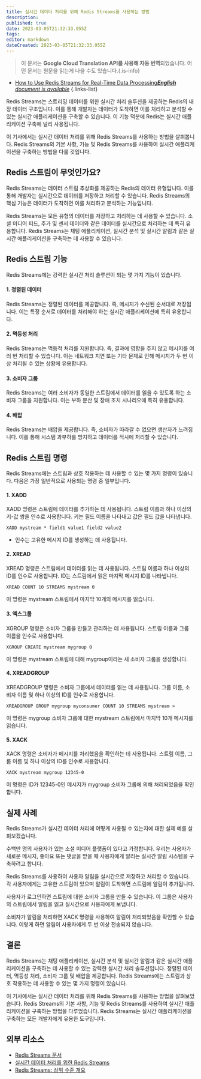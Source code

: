 ```yaml
---
title: 실시간 데이터 처리를 위해 Redis Streams를 사용하는 방법
description: 
published: true
date: 2023-03-05T21:32:33.955Z
tags: 
editor: markdown
dateCreated: 2023-03-05T21:32:33.955Z
---
```


> 이 문서는 **Google Cloud Translation API를 사용해 자동 번역**되었습니다.
어떤 문서는 원문을 읽는게 나을 수도 있습니다.{.is-info}



- [How to Use Redis Streams for Real-Time Data Processing***English** document is available*](/en/Knowledge-base/NoSQL/how-to-use-redis-streams-for-real-time-data-processing)
{.links-list}



Redis Streams는 스트리밍 데이터를 위한 실시간 처리 솔루션을 제공하는 Redis의 내장 데이터 구조입니다. 이를 통해 개발자는 데이터가 도착하면 이를 처리하고 분석할 수 있는 실시간 애플리케이션을 구축할 수 있습니다. 이 기능 덕분에 Redis는 실시간 애플리케이션 구축에 널리 사용됩니다.

이 기사에서는 실시간 데이터 처리를 위해 Redis Streams를 사용하는 방법을 살펴봅니다. Redis Streams의 기본 사항, 기능 및 Redis Streams를 사용하여 실시간 애플리케이션을 구축하는 방법을 다룰 것입니다.

## Redis 스트림이 무엇인가요?

Redis Streams는 데이터 스트림 추상화를 제공하는 Redis의 데이터 유형입니다. 이를 통해 개발자는 실시간으로 데이터를 저장하고 처리할 수 있습니다. Redis Streams의 핵심 기능은 데이터가 도착하면 이를 처리하고 분석하는 기능입니다.

Redis Streams는 모든 유형의 데이터를 저장하고 처리하는 데 사용할 수 있습니다. 소셜 미디어 피드, 주가 및 센서 데이터와 같은 데이터를 실시간으로 처리하는 데 특히 유용합니다. Redis Streams는 채팅 애플리케이션, 실시간 분석 및 실시간 알림과 같은 실시간 애플리케이션을 구축하는 데 사용할 수 있습니다.

## Redis 스트림 기능

Redis Streams에는 강력한 실시간 처리 솔루션이 되는 몇 가지 기능이 있습니다.

#### 1. 정렬된 데이터

Redis Streams는 정렬된 데이터를 제공합니다. 즉, 메시지가 수신된 순서대로 저장됩니다. 이는 특정 순서로 데이터를 처리해야 하는 실시간 애플리케이션에 특히 유용합니다.

#### 2. 멱등성 처리

Redis Streams는 멱등적 처리를 지원합니다. 즉, 결과에 영향을 주지 않고 메시지를 여러 번 처리할 수 있습니다. 이는 네트워크 지연 또는 기타 문제로 인해 메시지가 두 번 이상 처리될 수 있는 상황에 유용합니다.

#### 3. 소비자 그룹

Redis Streams는 여러 소비자가 동일한 스트림에서 데이터를 읽을 수 있도록 하는 소비자 그룹을 지원합니다. 이는 부하 분산 및 장애 조치 시나리오에 특히 유용합니다.

#### 4. 배압

Redis Streams는 배압을 제공합니다. 즉, 소비자가 따라갈 수 없으면 생산자가 느려집니다. 이를 통해 시스템 과부하를 방지하고 데이터를 적시에 처리할 수 있습니다.

## Redis 스트림 명령

Redis Streams에는 스트림과 상호 작용하는 데 사용할 수 있는 몇 가지 명령이 있습니다. 다음은 가장 일반적으로 사용되는 명령 중 일부입니다.

#### 1. XADD

XADD 명령은 스트림에 데이터를 추가하는 데 사용됩니다. 스트림 이름과 하나 이상의 키-값 쌍을 인수로 사용합니다. 키는 필드 이름을 나타내고 값은 필드 값을 나타냅니다.

```redis
XADD mystream * field1 value1 field2 value2
```

* 인수는 고유한 메시지 ID를 생성하는 데 사용됩니다.

#### 2. XREAD

XREAD 명령은 스트림에서 데이터를 읽는 데 사용됩니다. 스트림 이름과 하나 이상의 ID를 인수로 사용합니다. ID는 스트림에서 읽은 마지막 메시지 ID를 나타냅니다.

```redis
XREAD COUNT 10 STREAMS mystream 0
```

이 명령은 mystream 스트림에서 마지막 10개의 메시지를 읽습니다.

#### 3. 엑스그룹

XGROUP 명령은 소비자 그룹을 만들고 관리하는 데 사용됩니다. 스트림 이름과 그룹 이름을 인수로 사용합니다.

```redis
XGROUP CREATE mystream mygroup 0
```

이 명령은 mystream 스트림에 대해 mygroup이라는 새 소비자 그룹을 생성합니다.

#### 4. XREADGROUP

XREADGROUP 명령은 소비자 그룹에서 데이터를 읽는 데 사용됩니다. 그룹 이름, 소비자 이름 및 하나 이상의 ID를 인수로 사용합니다.

```redis
XREADGROUP GROUP mygroup myconsumer COUNT 10 STREAMS mystream >
```

이 명령은 mygroup 소비자 그룹에 대한 mystream 스트림에서 마지막 10개 메시지를 읽습니다.

#### 5. XACK

XACK 명령은 소비자가 메시지를 처리했음을 확인하는 데 사용됩니다. 스트림 이름, 그룹 이름 및 하나 이상의 ID를 인수로 사용합니다.

```redis
XACK mystream mygroup 12345-0
```

이 명령은 ID가 12345-0인 메시지가 mygroup 소비자 그룹에 의해 처리되었음을 확인합니다.

## 실제 사례

Redis Streams가 실시간 데이터 처리에 어떻게 사용될 수 있는지에 대한 실제 예를 살펴보겠습니다.

수백만 명의 사용자가 있는 소셜 미디어 플랫폼이 있다고 가정합니다. 우리는 사용자가 새로운 메시지, 좋아요 또는 댓글을 받을 때 사용자에게 알리는 실시간 알림 시스템을 구축하려고 합니다.

Redis Streams를 사용하여 사용자 알림을 실시간으로 저장하고 처리할 수 있습니다. 각 사용자에게는 고유한 스트림이 있으며 알림이 도착하면 스트림에 알림이 추가됩니다.

사용자가 로그인하면 스트림에 대한 소비자 그룹을 만들 수 있습니다. 이 그룹은 사용자의 스트림에서 알림을 읽고 실시간으로 사용자에게 보냅니다.

소비자가 알림을 처리하면 XACK 명령을 사용하여 알림이 처리되었음을 확인할 수 있습니다. 이렇게 하면 알림이 사용자에게 두 번 이상 전송되지 않습니다.

## 결론

Redis Streams는 채팅 애플리케이션, 실시간 분석 및 실시간 알림과 같은 실시간 애플리케이션을 구축하는 데 사용할 수 있는 강력한 실시간 처리 솔루션입니다. 정렬된 데이터, 멱등성 처리, 소비자 그룹 및 배압을 제공합니다. Redis Streams에는 스트림과 상호 작용하는 데 사용할 수 있는 몇 가지 명령이 있습니다.

이 기사에서는 실시간 데이터 처리를 위해 Redis Streams를 사용하는 방법을 살펴보았습니다. Redis Streams의 기본 사항, 기능 및 Redis Streams를 사용하여 실시간 애플리케이션을 구축하는 방법을 다루었습니다. Redis Streams는 실시간 애플리케이션을 구축하는 모든 개발자에게 유용한 도구입니다.

## 외부 리소스

- [Redis Streams 문서](https://redis.io/topics/streams-intro)
- [실시간 데이터 처리를 위한 Redis Streams](https://www.twilio.com/blog/redis-streams-for-real-time-data-processing)
- [Redis Streams: 상위 수준 개요](https://towardsdatascience.com/redis-streams-a-high-level-overview-2c9eef5a6fe7)